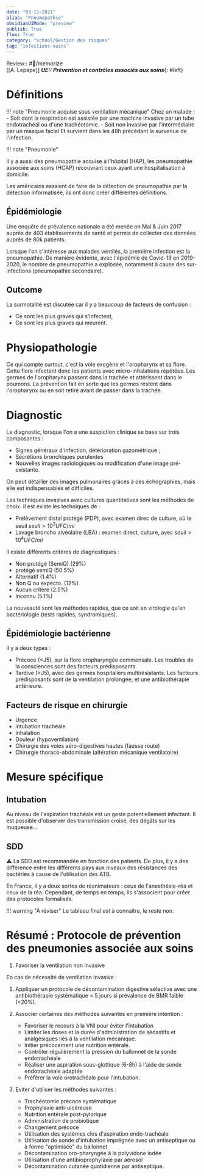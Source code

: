 ```yaml
---
date: "03-11-2021"
alias: "Pneumopathie"
obsidianUIMode: "preview"
publish: True
flux: True
category: "school/Gestion des risques"
tag: "infections-soins"
---
```

Review:: #🎒/memorize  
[[A. Lepape]]
***UE:: Prévention et contrôles associés aux soins***{: #left}  
# Définitions
!!! note "Pneumonie acquise sous ventilation mécanique"
	Chez un malade :
	- Soit dont la respiration est assistée par une machine invasive par un tube endotrachéal ou d'une trachéotomie.
	- Soit non invasive par l'intermédiaire par un masque facial
	Et survient dans les 48h précédant la survenue de l'infection.

!!! note "Pneumonie"

Il y a aussi des pneumopathie acquise à l'hôpital (HAP), les pneumopathie associée aux soins (HCAP) recouvrant ceux ayant une hospitalisation à domicile. 

Les américains essaient de faire de la détection de pneumopathie par la détection informatisée, ils ont donc créer différentes définitions. 

## Épidémiologie
Une enquête de prévalence nationale a été menée en Mai & Juin 2017 auprès de 403 établissements de santé et permis de collecter des données auprès de 80k patients.

Lorsque l'on s'intéresse aux malades ventilés, la première infection est la pneumopathie.
De manière évidente, avec l'épidémie de Covid-19 en 2019-2020, le nombre de pneumopathie a explosée, notamment à cause des sur-infections (pneumopathie secondaire). 

## Outcome
La surmotalité est discutée car il y a beaucoup de facteurs de confusion : 
- Ce sont les plus graves qui s'infectent, 
- Ce sont les plus graves qui meurent.

# Physiopathologie
Ce qui compte surtout, c'est la voie exogène et l'oropharynx et sa flore. Cette flore infectent donc les patients avec micro-inhalations répétées. Les germes de l'oropharynx passent dans la trachée et attérissent dans le poumons.
La prévention fait en sorte que les germes restent dans l'oropharynx ou en soit retiré avant de passer dans la trachée.

# Diagnostic
Le diagnostic, lorsque l'on a une suspiction clinique se base sur trois composantes :
- Signes généraux d'infection, détérioration gazométrique ;
- Sécrétions bronchiques purulentes
- Nouvelles images radiologiques ou modification d'une image pré-existante.

On peut détailler des images pulmonaires grâces à des échographies, mais elle est indispensables et difficiles.

Les techniques invasives avec cultures quantitatives sont les méthodes de choix. Il est existe les techniques de :
- Prélèvement distal protégé (PDP), avec examen direc de culture, où le seuil $seuil > 10^3 UFC/ml$
- Lavage broncho alvéolaire (LBA) : examen direct, culture, avec $seuil > 10^4 UFC/ml$

Il existe différents critères de diagnostiques :
- Non protégé (SemiQ) (29%)
- protégé semiQ (50.5%)
- Alternatif (1.4%)
- Non Q ou expecto. (12%)
- Aucun critère (2.5%)
- Inconnu (5.1%)

La nouveauté sont les méthodes rapides, que ce soit en virologie qu'en bactériologie (tests rapides, syndromiques).

## Épidémiologie bactérienne
Il y a deux types :
- Précoce (<J5), sur la flore oropharyngée commensale. Les troubles de la consciences sont des facteurs prédisposants.
- Tardive (>J5), avec des germes hospitaliers multirésistants. Les facteurs prédisposants sont de la ventilation prolongée, et une antibiothérapie antérieure. 

## Facteurs de risque en chirurgie
- Urgence
- intubation trachéale
- Inhalation
- Douleur (hypoventilation)
- Chirurgie des voies aéro-digestives hautes (fausse route)
- Chirurgie thoraco-abdominale (altération mécanique ventilatoire)

# Mesure spécifique
## Intubation

Au niveau de l'aspiration trachéale est un geste potentiellement infectant. Il est possible d'observer des transmission croisé, des dégâts sur les muqueuse...


## SDD
⚠ La SDD est recommandée en fonction des patients. De plus, il y a des différence entre les différents pays aux niveaux des résistances des bactéries à cause de l'utilisation des ATB.


En France, il y a deux sortes de réanimateurs : ceux de l'anesthésie-réa et ceux de la réa. Cependant, de temps en temps, ils s'associent pour créer des protocoles formalisés.  

!!! warning "À réviser"
	Le tableau final est à connaître, le reste non. 

# Résumé : Protocole de prévention des pneumonies associée aux soins
	

1. Favoriser la ventilation non invasive


En cas de nécessité de ventilation invasive :

1. Appliquer un protocole de décontamination digestive sélective avec une antibiothérapie systématique < 5 jours si prévalence de BMR faible (<20%).
2. Associer certaines des méthodes suivantes en première intention :
	- Favoriser le recours à la VNI pour éviter l'intubation
	- Limiter les doses et la durée d'administration de sédastifs et analgésiques liés à la ventilation mécanique.
	- Initier précocement une nutrition entérale.
	- Contrôler régulièrement la pression du ballonnet de la sonde endotrachéale
	- Réaliser une aspiration sous-glottique (6-8h) à l'aide de sonde endotrachéale adaptée
	- Préférer la voie orotrachéale pour l'intubation.

3. Eviter d'utiliser les méthodes suivantes :
	- Trachéotomie précoce systématique
	- Prophylaxie anti-ulcéreuse
	- Nutrition entérale post-pylorique
	- Administration de probiotique
	- Changement précoce
	- Utilisation des systèmes clos d'aspiration endo-trachéale
	- Utilisation de sonde d'intubation imprégnée avec un antiseptique ou à forme "optimisée" du ballonnet
	- Décontamination oro-pharyngée à la polyvidone iodée
	- Utilisation d'une antibioprophylaxie par aérosol
	- Décontamination cutanée quotidienne par antiseptique.